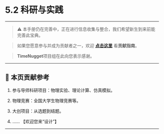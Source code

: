 # 5.2 科研与实践

---

> ⚠️ 本手册仍在完善中，正在进行信息收集与整合，我们希望新生到来前能完善此宝典。  

> 如果您愿意参与并成为贡献者之一，欢迎 **[点击这里](/CONTRIBUTING.md)** 看**贡献指南**。

> **TimeNugget**项目组在此向您表示感谢。

---

## 📌 本页贡献参考

1. 参与导师科研项目：物理实验、理论计算、仿真模拟。

2. 物理竞赛：全国大学生物理竞赛等。

3. 大创项目：从选题到结题。

4. ……  【欢迎您来“设计”】

---
